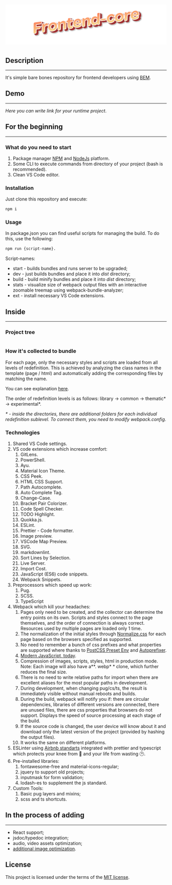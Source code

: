 # ![Frontend-core](./app/src/assets/ico/readme-logo.png)

## Description

---

It's simple bare bones repository for frontend developers using [BEM](https://en.bem.info/).

## Demo

---

_Here you can write link for your runtime project_.

## For the beginning

---

### What do you need to start

1. Package manager [NPM](https://www.npmjs.com/) and [NodeJs](https://nodejs.org/en/) platform.
2. Some CLI to execute commands from directory of your project (bash is recommended).
3. Clean VS Code editor.

### Installation

Just clone this repository and execute:

```bash
npm i
```

### Usage

In package.json you can find useful scripts for managing the build. To do this, use the following:

```bash
npm run {script-name}.
```

Script-names:

- start - builds bundles and runs server to be upgraded;
- dev - just builds bundles and place it into _dist_ directory;
- build - build minify bundles and place it into _dist_ directory;
- stats - visualize size of webpack output files with an interactive zoomable treemap using webpack-bundle-analyzer;
- ext - install necessary VS Code extensions.

## Inside

---

### Project tree

```tree

```

### How it's collected to bundle

For each page, only the necessary styles and scripts are loaded from all levels of redefinition. This is achieved by analyzing the class names in the template (page / html) and automatically adding the corresponding files by matching the name.

You can see explanation [here](https://en.bem.info/methodology/redefinition-levels/).

The order of redefinition levels is as follows: library -> common -> thematic* -> experimental*.

_* - inside the directories, there are additional folders for each individual redefinition sublevel. To connect them, you need to modify webpack.config_.

### Technologies

1. Shared VS Code settings.
2. VS code extensions which increase comfort:
   1. GitLens.
   2. PowerShell.
   3. Ayu.
   4. Material Icon Theme.
   5. CSS Peek.
   6. HTML CSS Support.
   7. Path Autocomplete.
   8. Auto Complete Tag.
   9. Change-Case.
   10. Bracket Pair Colorizer.
   11. Code Spell Checker.
   12. TODO Highlight.
   13. Quokka.js.
   14. ESLint.
   15. Prettier - Code formatter.
   16. Image preview.
   17. VSCode Map Preview.
   18. SVG.
   19. markdownlint.
   20. Sort Lines by Selection.
   21. Live Server.
   22. Import Cost.
   23. JavaScript (ES6) code snippets.
   24. Webpack Snippets.
3. Preprocessors which speed up work:
   1. Pug.
   2. SCSS.
   3. TypeScript
4. Webpack which kill your headaches:
   1. Pages only need to be created, and the collector can determine the entry points on its own. Scripts and styles connect to the page themselves, and the order of connection is always correct. Resources used by multiple pages are loaded only 1 time.
   2. The normalization of the initial styles through [Normalize.css](https://necolas.github.io/normalize.css/) for each page based on the browsers specified as supported.
   3. No need to remember a bunch of css prefixes and what properties are supported where thanks to [PostCSS Preset Env](https://github.com/csstools/postcss-preset-env) and [Autoprefixer](https://www.npmjs.com/package/autoprefixer).
   4. [Modern JavaScript, today](https://babeljs.io/).
   5. Compression of images, scripts, styles, html in production mode. Note: Each image will also have a**. webp* * clone, which further reduces the final size.
   6. There is no need to write relative paths for import when there are excellent aliases for the most popular paths in development.
   7. During development, when changing pug/cs/ts, the result is immediately visible without manual reboots and builds.
   8. During the build, webpack will notify you if: there are circular dependencies, libraries of different versions are connected, there are unused files, there are css properties that browsers do not support. Displays the speed of source processing at each stage of the build.
   9. If the source code is changed, the user device will know about it and download only the latest version of the project (provided by hashing the output files).
   10. It works the same on different platforms.
5. ESLinter using [Airbnb standarts](https://github.com/airbnb/javascript) integrated with prettier and typescript which protects your knee from :gun: and your life from wasting :clock2:.
6. Pre-installed libraries:
   1. fontawesome-free and material-icons-regular;
   2. jquery to support old projects;
   3. inputmask for form validation;
   4. lodash-es to supplement the js standard.
7. Custom Tools:
   1. Basic pug layers and mixins;
   2. scss and ts shortcuts.

## In the process of adding

---

- React support;
- jsdoc/typedoc integration;
- audio, video assets optimization;
- [additional image optimization](https://github.com/mixtur/webpack-spritesmith).

## License

This project is licensed under the terms of the [MIT license](LICENSE).
